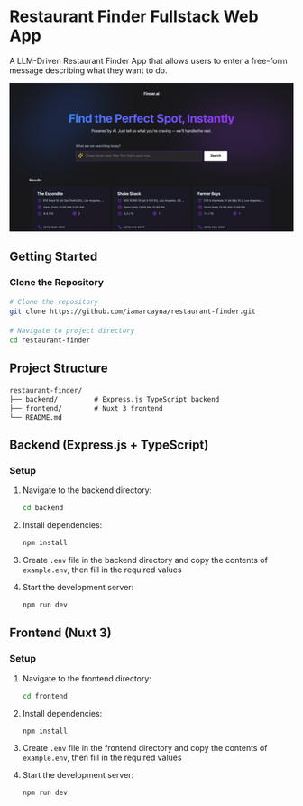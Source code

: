 # Restaurant Finder Fullstack Web App

A LLM-Driven Restaurant Finder App that allows users to enter a free-form message describing what they want to do.

![Desktop View](https://raw.githubusercontent.com/iamarcayna/restaurant-finder/refs/heads/main/frontend/public/Landing.png)

## Getting Started

### Clone the Repository

```bash
# Clone the repository
git clone https://github.com/iamarcayna/restaurant-finder.git

# Navigate to project directory
cd restaurant-finder
```

## Project Structure

```
restaurant-finder/
├── backend/         # Express.js TypeScript backend
├── frontend/        # Nuxt 3 frontend
└── README.md
```

## Backend (Express.js + TypeScript)

### Setup

1. Navigate to the backend directory:

   ```bash
   cd backend
   ```

2. Install dependencies:

   ```bash
   npm install
   ```

3. Create `.env` file in the backend directory and copy the contents of `example.env`, then fill in the required values

4. Start the development server:
   ```bash
   npm run dev
   ```

## Frontend (Nuxt 3)

### Setup

1. Navigate to the frontend directory:

   ```bash
   cd frontend
   ```

2. Install dependencies:

   ```bash
   npm install
   ```

3. Create `.env` file in the frontend directory and copy the contents of `example.env`, then fill in the required values

4. Start the development server:
   ```bash
   npm run dev
   ```
